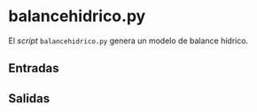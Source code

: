 # balancehidrico.py
El *script* `balancehidrico.py` genera un modelo de balance hídrico.

## Entradas

## Salidas
